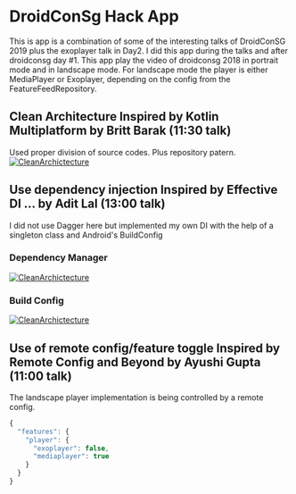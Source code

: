# DroidConSg Hack App

This is app is a combination of some of the interesting talks of DroidConSG 2019 plus the exoplayer talk in Day2. I did this 
app during the talks and after droidconsg day #1. This app play the video of droidconsg 2018 in portrait mode and in landscape mode. For landscape mode the player is  either MediaPlayer or Exoplayer, depending on the config from the FeatureFeedRepository.


## Clean Architecture Inspired by Kotlin Multiplatform by Britt Barak (11:30 talk)

Used proper division of source codes. Plus repository patern.
<a href="https://github.com/objectiveCarlo/android_droidconsghack/tree/master/app/src/main/java/ph/carlo/android/cldroidconhack"><img src="https://raw.githubusercontent.com/objectiveCarlo/android_droidconsghack/master/__images/cleanarchitecture.png" title="CleanArchictecture" alt="CleanArchictecture"></a>

<!-- [![CleanArchictecture](https://raw.githubusercontent.com/objectiveCarlo/android_droidconsghack/master/__images/cleanarchitecture.png)](https://github.com/objectiveCarlo/android_droidconsghack/tree/master/app/src/main/java/ph/carlo/android/cldroidconhack) -->

## Use dependency injection Inspired by Effective DI ... by Adit Lal (13:00 talk)
I did not use Dagger here but implemented my own DI with the help of a singleton class and Android's BuildConfig


### Dependency Manager 
<a href="https://github.com/objectiveCarlo/android_droidconsghack/blob/master/app/src/main/java/ph/carlo/android/cldroidconhack/dependency/DependencyManager.kt"><img src="https://raw.githubusercontent.com/objectiveCarlo/android_droidconsghack/master/__images/dependencymanager.png" title="CleanArchictecture" alt="CleanArchictecture"></a>

### Build Config
<a href="https://github.com/objectiveCarlo/android_droidconsghack/blob/master/app/build.gradle"><img src="https://raw.githubusercontent.com/objectiveCarlo/android_droidconsghack/master/__images/simpledi.png" title="CleanArchictecture" alt="CleanArchictecture"></a>


## Use of remote config/feature toggle Inspired by Remote Config and Beyond by Ayushi Gupta (11:00 talk)
The landscape player implementation is being controlled by a remote config. 
```javascript
{
  "features": {
    "player": {
      "exoplayer": false,
      "mediaplayer": true
    }
  }
}
```


